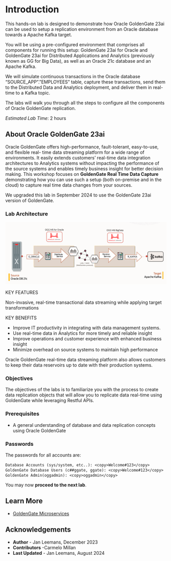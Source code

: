 # Introduction

This hands-on lab is designed to demonstrate how Oracle GoldenGate 23ai can be used to setup a replication environment from an Oracle database towards a Apache Kafka target.

You will be using a pre-configured environment that comprises all components for running this setup: GoldenGate 23ai for Oracle and GoldenGate 23ai for Distributed Applications and Analytics (previously known as GG for Big Data), as well as an Oracle 21c database and an Apache Kafka.

We will simulate continuous transactions in the Oracle database “SOURCE_APP”.”EMPLOYEES” table, capture these transactions, send them to the Distributed Data and Analytics deployment, and deliver them in real-time to a Kafka topic.

The labs will walk you through all the steps to configure all the components of Oracle GoldenGate replication.

*Estimated Lab Time*: 2 hours

## About Oracle GoldenGate 23ai

Oracle GoldenGate offers high-performance, fault-tolerant, easy-to-use, and flexible real- time data streaming platform for a wide range of environments. It easily extends customers’ real-time data integration architectures to Analytics systems without impacting the performance of the source systems and enables timely business insight for better decision making. This workshop focuses on **GoldenGate Real Time Data Capture** demonstrating how you can use such a setup (both on-premise and in the cloud) to capture real time data changes from your sources.

We upgraded this lab in September 2024 to use the GoldenGate 23ai version of GoldenGate.

### Lab Architecture

![Image of the Lab Architecture showing Source Target and Capturing components](./images/gg21c-lab-archi.png " ")

KEY FEATURES

Non-invasive, real-time transactional data streaming while applying target transformations

KEY BENEFITS

- Improve IT productivity in integrating with data management systems.
- Use real-time data in Analytics for more timely and reliable insight
- Improve operations and customer experience with enhanced business insight
- Minimize overhead on source systems to maintain high performance

Oracle GoldenGate real-time data streaming platform also allows customers to keep their data reservoirs up to date with their production systems.

### Objectives

The objectives of the labs is to familiarize you with the process to create data replication objects that will allow you to replicate data real-time using GoldenGate while leveraging Restful APIs.

### Prerequisites

- A general understanding of database and data replication concepts using Oracle GoldenGate

### Passwords

The passwords for all accounts are:

```
Database Accounts (sys/system, etc..): <copy>Welcome#123</copy>
GoldenGate Database Users (c##ggate, ggate): <copy>Welcome#123</copy>
GoldenGate Admin(oggadmin): <copy>oggadmin</copy>
```

You may now **proceed to the next lab**.

## Learn More

* [GoldenGate Microservices](https://docs.oracle.com/en/middleware/goldengate/core/23/coredoc/overview-oracle-goldengate.html#GUID-3B1EF969-4A36-4338-820E-16F82B5C646D)

## Acknowledgements

- **Author** - Jan Leemans, December 2023
- **Contributors** -Carmelo Millan
- **Last Updated** - Jan Leemans, August 2024

